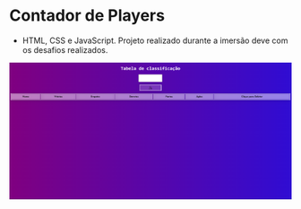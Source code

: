 <h1>Contador de Players</h1>

- HTML, CSS e JavaScript.
Projeto realizado durante a imersão deve com os desafios realizados.
<img src="/assets/page.png">

